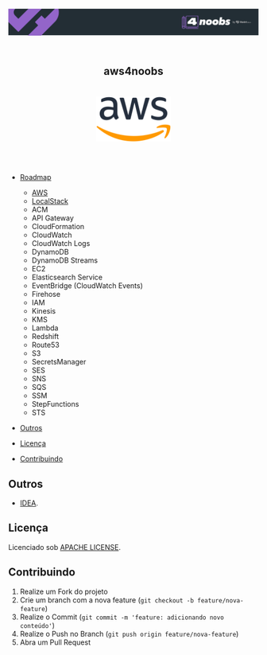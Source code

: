 <header>
    <p align="center"> <img src="assets/4noobs.svg" alt="4noobs"> </p>
</header>

<header>
  <h2 align="center">aws4noobs</h2>
  <h1 align="center"><img src="assets/aws-logo.svg" alt="aws-logo" width="150"></h1>

</header>

* [Roadmap](#roadmap)
    - [AWS](./doc/aws)
    - [LocalStack](#environment)
    - ACM
    - API Gateway
    - CloudFormation
    - CloudWatch
    - CloudWatch Logs
    - DynamoDB
    - DynamoDB Streams
    - EC2
    - Elasticsearch Service
    - EventBridge (CloudWatch Events)
    - Firehose
    - IAM
    - Kinesis
    - KMS
    - Lambda
    - Redshift
    - Route53
    - S3
    - SecretsManager
    - SES
    - SNS
    - SQS
    - SSM
    - StepFunctions
    - STS
    
* [Outros](#others)
* [Licença](#license)
* [Contribuindo](#contributing)
 

<div id='others'></div> 

## Outros

- [IDEA](https://www.jetbrains.com/idea/download/#section=linux).

<div id='license'></div>

## Licença

Licenciado sob [APACHE LICENSE](LICENSE).

<div id='contributing'></div>

## Contribuindo

1. Realize um Fork do projeto
2. Crie um branch com a nova feature (`git checkout -b feature/nova-feature`)
3. Realize o Commit (`git commit -m 'feature: adicionando novo conteúdo'`)
4. Realize o Push no Branch (`git push origin feature/nova-feature`)
5. Abra um Pull Request

